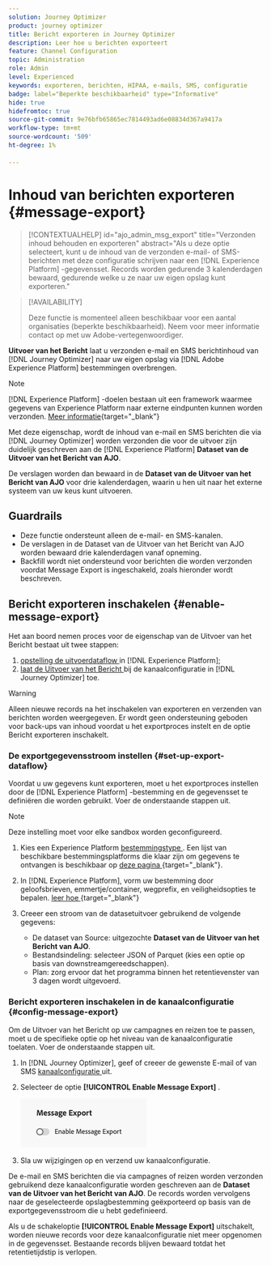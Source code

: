 ```yaml
---
solution: Journey Optimizer
product: journey optimizer
title: Bericht exporteren in Journey Optimizer
description: Leer hoe u berichten exporteert
feature: Channel Configuration
topic: Administration
role: Admin
level: Experienced
keywords: exporteren, berichten, HIPAA, e-mails, SMS, configuratie
badge: label="Beperkte beschikbaarheid" type="Informative"
hide: true
hidefromtoc: true
source-git-commit: 9e76bfb65865ec7814493ad6e08834d367a9417a
workflow-type: tm+mt
source-wordcount: '509'
ht-degree: 1%

---
```


# Inhoud van berichten exporteren {#message-export}

>[!CONTEXTUALHELP]
>id="ajo_admin_msg_export"
>title="Verzonden inhoud behouden en exporteren"
>abstract="Als u deze optie selecteert, kunt u de inhoud van de verzonden e-mail- of SMS-berichten met deze configuratie schrijven naar een [!DNL Experience Platform] -gegevensset. Records worden gedurende 3 kalenderdagen bewaard, gedurende welke u ze naar uw eigen opslag kunt exporteren."

>[!AVAILABILITY]
>
>Deze functie is momenteel alleen beschikbaar voor een aantal organisaties (beperkte beschikbaarheid). Neem voor meer informatie contact op met uw Adobe-vertegenwoordiger.

**Uitvoer van het Bericht** laat u verzonden e-mail en SMS berichtinhoud van [!DNL Journey Optimizer] naar uw eigen opslag via [!DNL Adobe Experience Platform] bestemmingen overbrengen.

>[!NOTE]
>
>[!DNL Experience Platform] -doelen bestaan uit een framework waarmee gegevens van Experience Platform naar externe eindpunten kunnen worden verzonden. [Meer informatie](https://experienceleague.adobe.com/nl/docs/experience-platform/destinations/home){target="_blank"}

Met deze eigenschap, wordt de inhoud van e-mail en SMS berichten die via [!DNL Journey Optimizer] worden verzonden die voor de uitvoer zijn duidelijk geschreven aan de [!DNL Experience Platform] **Dataset van de Uitvoer van het Bericht van AJO**.

De verslagen worden dan bewaard in de **Dataset van de Uitvoer van het Bericht van AJO** voor drie kalenderdagen, waarin u hen uit naar het externe systeem van uw keus kunt uitvoeren.
<!--
## Terminology

* **[!DNL Experience Platform] destinations** - Framework to deliver data out of Experience Platform into external endpoints. [Learn more](https://experienceleague.adobe.com/nl/docs/experience-platform/destinations/home){target="_blank"}
* **AJO Message Export Dataset** - An [!DNL Experience Platform] dataset which stores the message content of email and SMS messages sent via [!DNL Journey Optimizer] which have been marked for export.
* **Retention**: Records in the AJO Message Export Dataset are retained for 3 calendar days from ingestion.-->

## Guardrails

* Deze functie ondersteunt alleen de e-mail- en SMS-kanalen.
* De verslagen in de Dataset van de Uitvoer van het Bericht van AJO worden bewaard drie kalenderdagen vanaf opneming.
* Backfill wordt niet ondersteund voor berichten die worden verzonden voordat Message Export is ingeschakeld, zoals hieronder wordt beschreven.

## Bericht exporteren inschakelen {#enable-message-export}

Het aan boord nemen proces voor de eigenschap van de Uitvoer van het Bericht bestaat uit twee stappen:

1. [ opstelling de uitvoerdataflow ](#set-up-export-dataflow) in [!DNL Experience Platform];
1. [ laat de Uitvoer van het Bericht ](#config-message-export) bij de kanaalconfiguratie in [!DNL Journey Optimizer] toe.

>[!WARNING]
>
>Alleen nieuwe records na het inschakelen van exporteren en verzenden van berichten worden weergegeven. Er wordt geen ondersteuning geboden voor back-ups van inhoud voordat u het exportproces instelt en de optie Bericht exporteren inschakelt.

### De exportgegevensstroom instellen {#set-up-export-dataflow}

Voordat u uw gegevens kunt exporteren, moet u het exportproces instellen door de [!DNL Experience Platform] -bestemming en de gegevensset te definiëren die worden gebruikt. Voer de onderstaande stappen uit.

>[!NOTE]
>
>Deze instelling moet voor elke sandbox worden geconfigureerd.

1. Kies een Experience Platform [ bestemmingstype ](https://experienceleague.adobe.com/nl/docs/experience-platform/destinations/destination-types). Een lijst van beschikbare bestemmingsplatforms die klaar zijn om gegevens te ontvangen is beschikbaar op [ deze pagina ](https://experienceleague.adobe.com/nl/docs/experience-platform/destinations/catalog/overview){target="_blank"}.

1. In [!DNL Experience Platform], vorm uw bestemming door geloofsbrieven, emmertje/container, wegprefix, en veiligheidsopties te bepalen. [ leer hoe ](https://experienceleague.adobe.com/nl/docs/experience-platform/destinations/ui/activate/export-datasets){target="_blank"}

1. Creeer een stroom van de datasetuitvoer gebruikend de volgende gegevens:

   * De dataset van Source: uitgezochte **Dataset van de Uitvoer van het Bericht van AJO**.
   * Bestandsindeling: selecteer JSON of Parquet (kies een optie op basis van downstreamgereedschappen).
   * Plan: zorg ervoor dat het programma binnen het retentievenster van 3 dagen wordt uitgevoerd.

### Bericht exporteren inschakelen in de kanaalconfiguratie {#config-message-export}

Om de Uitvoer van het Bericht op uw campagnes en reizen toe te passen, moet u de specifieke optie op het niveau van de kanaalconfiguratie toelaten. Voer de onderstaande stappen uit.

1. In [!DNL Journey Optimizer], geef of creeer de gewenste E-mail of van SMS [ kanaalconfiguratie ](channel-surfaces.md#create-channel-surface) uit.

1. Selecteer de optie **[!UICONTROL Enable Message Export]** .

   ![](assets/config-message-export.png)

1. Sla uw wijzigingen op en verzend uw kanaalconfiguratie.

De e-mail en SMS berichten die via campagnes of reizen worden verzonden gebruikend deze kanaalconfiguratie worden geschreven aan de **Dataset van de Uitvoer van het Bericht van AJO**. De records worden vervolgens naar de geselecteerde opslagbestemming geëxporteerd op basis van de exportgegevensstroom die u hebt gedefinieerd.

Als u de schakeloptie **[!UICONTROL Enable Message Export]** uitschakelt, worden nieuwe records voor deze kanaalconfiguratie niet meer opgenomen in de gegevensset. Bestaande records blijven bewaard totdat het retentietijdstip is verlopen.


